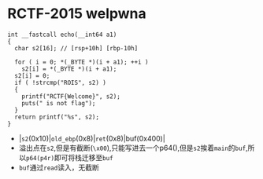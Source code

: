 # RCTF-2015 welpwna
```
int __fastcall echo(__int64 a1)
{
  char s2[16]; // [rsp+10h] [rbp-10h]

  for ( i = 0; *(_BYTE *)(i + a1); ++i )
    s2[i] = *(_BYTE *)(i + a1);
  s2[i] = 0;
  if ( !strcmp("ROIS", s2) )
  {
    printf("RCTF{Welcome}", s2);
    puts(" is not flag");
  }
  return printf("%s", s2);
}
```
 - |`s2`(0x10)|`old_ebp`(0x8)|`ret`(0x8)|buf(0x400)|
 - 溢出点在`s2`,但是有截断(`\x00`),只能写进去一个p64(),但是`s2`挨着`main`的`buf`,所以`p64(p4r)`即可将栈迁移至`buf`
 - `buf`通过`read`读入，无截断


